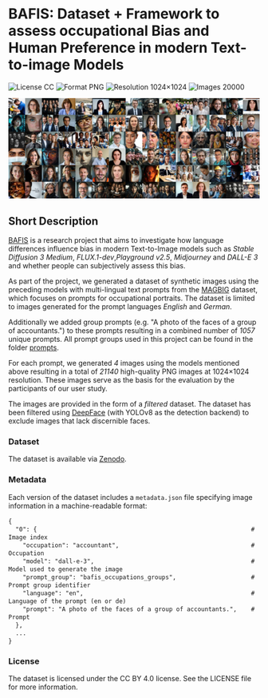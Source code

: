 # BAFIS: Dataset + Framework to assess occupational Bias and Human Preference in modern Text-to-image Models

![License CC](https://img.shields.io/badge/license-CC-green.svg?style=plastic)
![Format PNG](https://img.shields.io/badge/format-PNG-green.svg?style=plastic)
![Resolution 1024×1024](https://img.shields.io/badge/resolution-1024×1024-green.svg?style=plastic)
![Images 20000](https://img.shields.io/badge/images-20,000-green.svg?style=plastic)

![BAFIS overview image](/bafis_banner.jpg)

## Short Description

[BAFIS](http://bafis.cs.hs-rm.de/) is a research project that aims to investigate how language differences influence bias in modern Text-to-Image models such as _Stable Diffusion 3 Medium_, _FLUX.1-dev_,_Playground v2.5_, _Midjourney_ and _DALL-E 3_ and whether people can subjectively assess this bias.

As part of the project, we generated a dataset of synthetic images using the preceding models with multi-lingual text prompts from the [MAGBIG](https://huggingface.co/datasets/felfri/MAGBIG) dataset, which focuses on prompts for occupational portraits. The dataset is limited to images generated for the prompt languages _English_ and _German_.

Additionally we added group prompts (e.g. "A photo of the faces of a group of accountants.") to these prompts resulting in a combined number of *1057* unique prompts. All prompt groups used in this project can be found in the folder [prompts](/prompts/).

For each prompt, we generated _4_ images using the models mentioned above resulting in a total of *21140* high-quality PNG images at 1024×1024 resolution. These images serve as the basis for the evaluation by the participants of our user study.

The images are provided in the form of a _filtered_ dataset. The dataset has been filtered using [DeepFace](https://github.com/serengil/deepface) (with YOLOv8 as the detection backend) to exclude images that lack discernible faces.

### Dataset

The dataset is available via [Zenodo](https://zenodo.org/records/14025071).

### Metadata

Each version of the dataset includes a `metadata.json` file specifying image information in a machine-readable format:

```
{
  "0": {                                                            # Image index
    "occupation": "accountant",                                     # Occupation
    "model": "dall-e-3",                                            # Model used to generate the image
    "prompt_group": "bafis_occupations_groups",                     # Prompt group identifier
    "language": "en",                                               # Language of the prompt (en or de)
    "prompt": "A photo of the faces of a group of accountants.",    # Prompt
  },
  ...
}
```

### License

The dataset is licensed under the CC BY 4.0 license. See the LICENSE file for more information.
